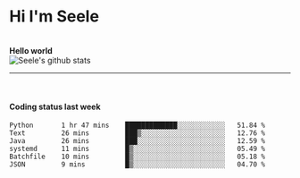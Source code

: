 <h1>Hi I'm Seele</h1>
<br>
<b> Hello world</b>
<br>
<img src="https://github-readme-stats.vercel.app/api?username=Seele0oO&show_icons=true&icon_color=0366d6&bg_color=ffffff&hide_title=true&hide=contribs&include_all_commits=true" alt="Seele's github stats"/>
<hr>
<br>
<h4>Coding status last week </h4>

<!--START_SECTION:waka-->

```text
Python       1 hr 47 mins    █████████████░░░░░░░░░░░░   51.84 %
Text         26 mins         ███▒░░░░░░░░░░░░░░░░░░░░░   12.76 %
Java         26 mins         ███░░░░░░░░░░░░░░░░░░░░░░   12.59 %
systemd      11 mins         █▒░░░░░░░░░░░░░░░░░░░░░░░   05.49 %
Batchfile    10 mins         █▒░░░░░░░░░░░░░░░░░░░░░░░   05.18 %
JSON         9 mins          █▒░░░░░░░░░░░░░░░░░░░░░░░   04.70 %
```

<!--END_SECTION:waka-->
<br>

